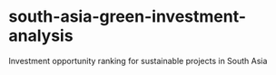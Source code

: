 # south-asia-green-investment-analysis
Investment opportunity ranking for sustainable projects in South Asia
